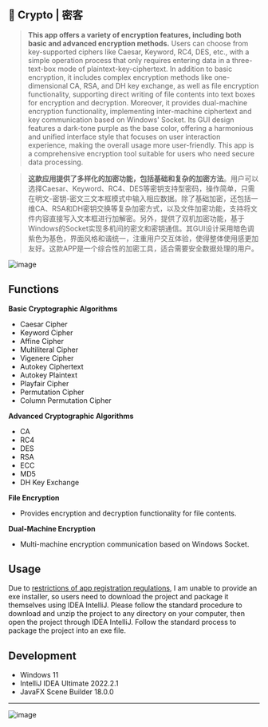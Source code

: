 ## 🔐 Crypto | 密客
>**This app offers a variety of encryption features, including both basic and advanced encryption methods.** Users can choose from key-supported ciphers like Caesar, Keyword, RC4, DES, etc., with a simple operation process that only requires entering data in a three-text-box mode of plaintext-key-ciphertext. In addition to basic encryption, it includes complex encryption methods like one-dimensional CA, RSA, and DH key exchange, as well as file encryption functionality, supporting direct writing of file contents into text boxes for encryption and decryption. Moreover, it provides dual-machine encryption functionality, implementing inter-machine ciphertext and key communication based on Windows' Socket. Its GUI design features a dark-tone purple as the base color, offering a harmonious and unified interface style that focuses on user interaction experience, making the overall usage more user-friendly. This app is a comprehensive encryption tool suitable for users who need secure data processing.

>**这款应用提供了多样化的加密功能，包括基础和复杂的加密方法**。用户可以选择Caesar、Keyword、RC4、DES等密钥支持型密码，操作简单，只需在明文-密钥-密文三文本框模式中输入相应数据。除了基础加密，还包括一维CA、RSA和DH密钥交换等复杂加密方式，以及文件加密功能，支持将文件内容直接写入文本框进行加解密。另外，提供了双机加密功能，基于Windows的Socket实现多机间的密文和密钥通信。其GUI设计采用暗色调紫色为基色，界面风格和谐统一，注重用户交互体验，使得整体使用感更加友好。这款APP是一个综合性的加密工具，适合需要安全数据处理的用户。

![image](https://github.com/Harry-Deng/Crypto-En-Decryptor/assets/72896380/67190dd7-5e68-4d06-8a9f-d2dd5a56b95c)


Functions
-----

**Basic Cryptographic Algorithms**
* Caesar Cipher
* Keyword Cipher
* Affine Cipher
* Multiliteral Cipher
* Vigenere Cipher
* Autokey Ciphertext
* Autokey Plaintext
* Playfair Cipher
* Permutation Cipher
* Column Permutation Cipher

**Advanced Cryptographic Algorithms**
* CA
* RC4
* DES
* RSA
* ECC
* MD5
* DH Key Exchange

**File Encryption**
* Provides encryption and decryption functionality for file contents.

**Dual-Machine Encryption**
* Multi-machine encryption communication based on Windows Socket.


Usage
----
Due to [restrictions of app registration regulations](https://www.gov.cn/zhengce/zhengceku/202308/content_6897341.htm), I am unable to provide an exe installer, so users need to download the project and package it themselves using IDEA IntelliJ.
Please follow the standard procedure to download and unzip the project to any directory on your computer, then open the project through IDEA IntelliJ. Follow the standard process to package the project into an exe file.

Development
----
- Windows 11
- IntelliJ IDEA Ultimate 2022.2.1
- JavaFX Scene Builder 18.0.0
  
***
![image](https://github.com/Harry-Deng/Crypto-En-Decryptor/assets/72896380/de1ac6fa-fd2c-4af3-a3f1-ac75c63a2011)
